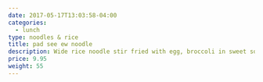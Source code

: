 ```yaml
---
date: 2017-05-17T13:03:58-04:00
categories:
  - lunch
type: noodles & rice
title: pad see ew noodle
description: Wide rice noodle stir fried with egg, broccoli in sweet soy sauce. Choice of chicken, beef or pork.
price: 9.95
weight: 55
---
```

